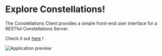 # Explore Constellations!

The Constellations Client provides a simple front-end user interface for a RESTful Constellations Server.

Check it out [here](https://constellations-client-djfurniss.vercel.app/) !

![Application preview](./app-preview.png)

